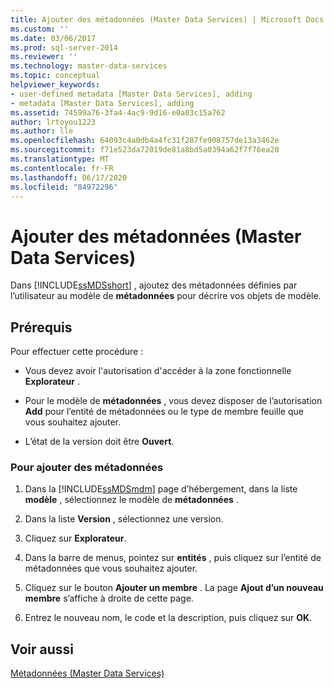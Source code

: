 ```yaml
---
title: Ajouter des métadonnées (Master Data Services) | Microsoft Docs
ms.custom: ''
ms.date: 03/06/2017
ms.prod: sql-server-2014
ms.reviewer: ''
ms.technology: master-data-services
ms.topic: conceptual
helpviewer_keywords:
- user-defined metadata [Master Data Services], adding
- metadata [Master Data Services], adding
ms.assetid: 74599a76-3fa4-4ac9-9d16-e0a03c15a762
author: lrtoyou1223
ms.author: lle
ms.openlocfilehash: 64093c4a0db4a4fc31f287fe908757de13a3462e
ms.sourcegitcommit: f71e523da72019de81a8bd5a0394a62f7f76ea20
ms.translationtype: MT
ms.contentlocale: fr-FR
ms.lasthandoff: 06/17/2020
ms.locfileid: "84972296"
---
```

# <a name="add-metadata-master-data-services"></a>Ajouter des métadonnées (Master Data Services)
  Dans [!INCLUDE[ssMDSshort](../includes/ssmdsshort-md.md)] , ajoutez des métadonnées définies par l’utilisateur au modèle de **métadonnées** pour décrire vos objets de modèle.  
  
## <a name="prerequisites"></a>Prérequis  
 Pour effectuer cette procédure :  
  
-   Vous devez avoir l'autorisation d'accéder à la zone fonctionnelle **Explorateur** .  
  
-   Pour le modèle de **métadonnées** , vous devez disposer de l’autorisation **Add** pour l’entité de métadonnées ou le type de membre feuille que vous souhaitez ajouter.  
  
-   L’état de la version doit être **Ouvert**.  
  
### <a name="to-add-metadata"></a>Pour ajouter des métadonnées  
  
1.  Dans la [!INCLUDE[ssMDSmdm](../includes/ssmdsmdm-md.md)] page d’hébergement, dans la liste **modèle** , sélectionnez le modèle de **métadonnées** .  
  
2.  Dans la liste **Version** , sélectionnez une version.  
  
3.  Cliquez sur **Explorateur**.  
  
4.  Dans la barre de menus, pointez sur **entités** , puis cliquez sur l’entité de métadonnées que vous souhaitez ajouter.  
  
5.  Cliquez sur le bouton **Ajouter un membre** . La page **Ajout d’un nouveau membre** s’affiche à droite de cette page.  
  
6.  Entrez le nouveau nom, le code et la description, puis cliquez sur **OK**.  
  
## <a name="see-also"></a>Voir aussi  
 [Métadonnées &#40;Master Data Services&#41;](metadata-master-data-services.md)  
  
  
